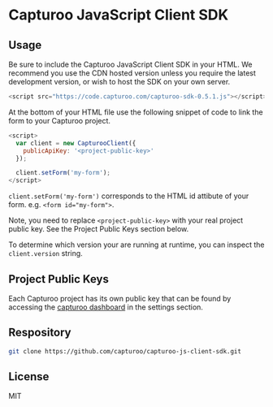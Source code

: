 # Capturoo JavaScript Client SDK

## Usage

Be sure to include the Capturoo JavaScript Client SDK in your HTML. We recommend you use the CDN hosted version unless you require the latest development version, or wish to host the SDK on your own server.

```javascript
<script src="https://code.capturoo.com/capturoo-sdk-0.5.1.js"></script>
```

At the bottom of your HTML file use the following snippet of code to link the form
to your Capturoo project.

```javascript
<script>
  var client = new CapturooClient({
    publicApiKey: '<project-public-key>'
  });

  client.setForm('my-form');
</script>
```

`client.setForm('my-form')` corresponds to the HTML id attibute of your form. e.g. `<form id="my-form">`.

Note, you need to replace `<project-public-key>` with your real project public key. See the Project Public Keys section below.

To determine which version your are running at runtime, you can inspect the `client.version` string.

## Project Public Keys
Each Capturoo project has its own public key that can be found by accessing the [capturoo dashboard](https://leads-dashboard.capturoo.com) in the settings section.

## Respository

```sh
git clone https://github.com/capturoo/capturoo-js-client-sdk.git
```

## License

MIT
